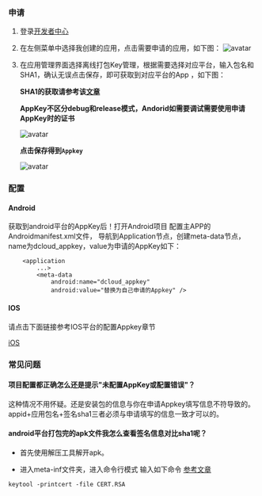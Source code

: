 ### 申请
1. 登录[开发者中心](https://dev.dcloud.net.cn)
2. 在左侧菜单中选择我创建的应用，点击需要申请的应用，如下图：
 ![avatar](https://dcloud-img.oss-cn-hangzhou.aliyuncs.com/nativedocs/APPKEY/appkey_applist-1.png)
4. 在应用管理界面选择离线打包Key管理，根据需要选择对应平台，输入包名和SHA1，确认无误点击保存，即可获取到对应平台的App ，如下图：
 
    **SHA1的获取请参考该[文章](https://ask.dcloud.net.cn/article/35777)**
    
    **AppKey不区分debug和release模式，Andorid如需要调试需要使用申请AppKey时的证书**
    
    ![avatar](https://dcloud-img.oss-cn-hangzhou.aliyuncs.com/nativedocs/APPKEY/applist-config.png)
	
	**点击保存得到`Appkey`**
	
	![avatar](https://dcloud-img.oss-cn-hangzhou.aliyuncs.com/nativedocs/APPKEY/applist-config-key.png)

### 配置

#### Android

获取到android平台的AppKey后！打开Android项目 配置主APP的Androidmanifest.xml文件， 导航到Application节点，创建meta-data节点，name为dcloud_appkey，value为申请的AppKey如下：

```
	<application
        ...>
        <meta-data
            android:name="dcloud_appkey"
            android:value="替换为自己申请的Appkey" />
```

#### IOS

请点击下面链接参考IOS平台的配置Appkey章节

[iOS](https://nativesupport.dcloud.net.cn/AppDocs/usesdk/ios)


### 常见问题

#### 项目配置都正确怎么还是提示"未配置AppKey或配置错误"？

这种情况不用怀疑。还是安装包的信息与你在申请Appkey填写信息不符导致的。 appid+应用包名+签名sha1三者必须与申请填写的信息一致才可以的。

#### android平台打包完的apk文件我怎么查看签名信息对比sha1呢？

+ 首先使用解压工具解开apk。

+ 进入meta-inf文件夹，进入命令行模式 输入如下命令 [参考文章](https://www.jianshu.com/p/d141cbcf2476)
```
keytool -printcert -file CERT.RSA
```




   
